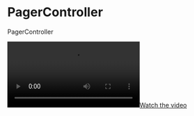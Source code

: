 # PagerController
PagerController

[![Watch the video](https://github.com/yiruchujian/PagerController/blob/master/Viedeo/ScreenRecording_01-29-2019%2013-17-41.MP4)](https://github.com/yiruchujian/PagerController/blob/master/Viedeo/ScreenRecording_01-29-2019%2013-17-41.MP4)
